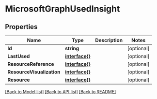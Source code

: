 # MicrosoftGraphUsedInsight

## Properties

Name | Type | Description | Notes
------------ | ------------- | ------------- | -------------
**Id** | **string** |  | [optional] 
**LastUsed** | [**interface{}**](.md) |  | [optional] 
**ResourceReference** | [**interface{}**](.md) |  | [optional] 
**ResourceVisualization** | [**interface{}**](.md) |  | [optional] 
**Resource** | [**interface{}**](.md) |  | [optional] 

[[Back to Model list]](../README.md#documentation-for-models) [[Back to API list]](../README.md#documentation-for-api-endpoints) [[Back to README]](../README.md)



